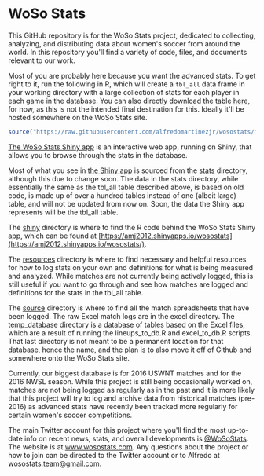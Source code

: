 # WoSo Stats
This GitHub repository is for the WoSo Stats project, dedicated to collecting, analyzing, and distributing data about women's soccer from around the world. In this repository you'll find a variety of code, files, and documents relevant to our work.

Most of you are probably here because you want the advanced stats. To get right to it, run the following in R, which will create a `tbl_all` data frame in your working directory with a large collection of stats for each player in each game in the database. You can also directly download the table [here](https://raw.githubusercontent.com/alfredomartinezjr/wosostats/master/stats/tbl_all.csv), for now, as this is not the intended final destination for this. Ideally it'll be hosted somewhere on the WoSo Stats site.
``` r
source("https://raw.githubusercontent.com/alfredomartinezjr/wosostats/master/calc_stats.R")
```

[The WoSo Stats Shiny app](https://amj2012.shinyapps.io/wosostats/) is an interactive web app, running on Shiny, that allows you to browse through the stats in the database.

Most of what you see in [the Shiny app](https://amj2012.shinyapps.io/wosostats/) is sourced from the [stats](https://github.com/amj2012/woso-stats/tree/master/stats) directory, although this due to change soon. The data in the stats directory, while essentially the same as the tbl_all table described above, is based on old code, is made up of over a hundred tables instead of one (albeit large) table, and will not be updated from now on. Soon, the data the Shiny app represents will be the tbl_all table.

The [shiny](https://github.com/amj2012/wosostats/tree/master/shiny/wosostats) directory is where to find the R code behind the WoSo Stats Shiny app, which can be found at [https://amj2012.shinyapps.io/wosostats](https://amj2012.shinyapps.io/wosostats/).

The [resources](https://github.com/amj2012/woso-stats/tree/master/resources) directory is where to find necessary and helpful resources for how to log stats on your own and definitions for what is being measured and analyzed. While matches are not currently being actively logged, this is still useful if you want to go through and see how matches are logged and definitions for the stats in the tbl_all table.

The [source](https://github.com/amj2012/woso-stats/tree/master/source) directory is where to find all the match spreadsheets that have been logged. The raw Excel match logs are in the excel directory. The temp_database directory is a database of tables based on the Excel files, which are a result of running the lineups_to_db.R and excel_to_db.R scripts. That last directory is not meant to be a permanent location for that database, hence the name, and the plan is to also move it off of Github and somewhere onto the WoSo Stats site.

Currently, our biggest database is for 2016 USWNT matches and for the 2016 NWSL season. While this project is still being occasionally worked on, matches are not being logged as regularly as in the past and it is more likely that this project will try to log and archive data from historical matches (pre-2016) as advanced stats have recently been tracked more regularly for certain women's soccer competitions.

The main Twitter account for this project where you'll find the most up-to-date info on recent news, stats, and overall developments is [@WoSoStats](https://twitter.com/wosostats). The website is at www.wosostats.com. Any questions about the project or how to join can be directed to the Twitter account or to Alfredo at wosostats.team@gmail.com.
